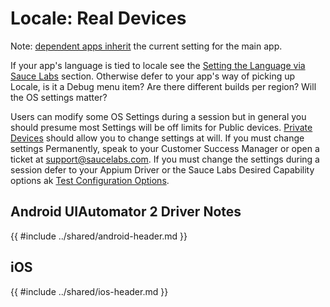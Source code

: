 # Locale: Real Devices
Note: [dependent apps inherit](https://docs.saucelabs.com/dev/test-configuration-options/#appiumotherapps:~:text=Dependent%20apps%20inherit%20the%20configuration%20of%20the%20main%20app%20under%20test) the current setting for the main app. 

If your app's language is tied to locale see the [Setting the Language via Sauce Labs](./language-rdc.md#setting-the-language) section. Otherwise defer to your app's way of picking up Locale, is it a Debug menu item? Are there different builds per region? Will the OS settings matter?

Users can modify some OS Settings during a session but in general you should presume most Settings will be off limits for Public devices. [Private Devices](https://docs.saucelabs.com/mobile-apps/supported-devices/#private-device-cloud) should allow you to change settings at will. If you must change settings Permanently, speak to your Customer Success Manager or open a ticket at support@saucelabs.com. If you must change the settings during a session defer to your Appium Driver or the Sauce Labs Desired Capability options ak [Test Configuration Options](https://docs.saucelabs.com/dev/test-configuration-options/).

## Android UIAutomator 2 Driver Notes
{{ #include ../shared/android-header.md }}

## iOS
{{ #include ../shared/ios-header.md }}
